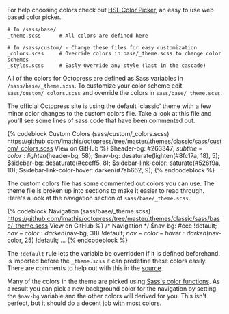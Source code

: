 For help choosing colors check out [HSL Color Picker](http://hslpicker.com), an easy to use web based color picker.

    # In /sass/base/
    _theme.scss      # All colors are defined here

    # In /sass/custom/ - Change these files for easy customization
    _colors.scss     # Override colors in base/_theme.scss to change color schemes
    _styles.scss     # Easly Override any style (last in the cascade)


All of the colors for Octopress are defined as Sass variables in `/sass/base/_theme.scss`.
To customize your color scheme edit `sass/custom/_colors.scss` and override the colors in `sass/base/_theme.scss`.

The official Octopress site is using the default 'classic' theme with a few minor color changes to the custom colors file. Take a look at this file and you'll see some lines of sass code that have been commented out.

{% codeblock Custom Colors (sass/custom/_colors.scss) https://github.com/imathis/octopress/tree/master/.themes/classic/sass/custom/_colors.scss View on GitHub %}
$header-bg: #263347;
$subtitle-color: lighten($header-bg, 58);
$nav-bg: desaturate(lighten(#8fc17a, 18), 5);
$sidebar-bg: desaturate(#eceff5, 8);
$sidebar-link-color: saturate(#526f9a, 10);
$sidebar-link-color-hover: darken(#7ab662, 9);
{% endcodeblock %}

The custom colors file has some commented out colors you can use. The theme file is broken up into sections to make it easier to read through. Here's a look at the navigation section of `sass/base/_theme.scss`.

{% codeblock Navigation (sass/base/_theme.scss) https://github.com/imathis/octopress/tree/master/.themes/classic/sass/base/_theme.scss View on GitHub %}
/* Navigation */
$nav-bg: #ccc !default;
$nav-color: darken($nav-bg, 38) !default;
$nav-color-hover: darken($nav-color, 25) !default;
...
{% endcodeblock %}

The `!default` rule lets the variable be overridden if it is defined beforehand.
is imported before the `_theme.scss` it can predefine these colors easily. There are comments to help out with this in the
[source](https://github.com/imathis/octopress/tree/master/.themes/classic/sass/custom/_colors.scss).

Many of the colors in the theme are picked using [Sass's color functions](http://sass-lang.com/docs/yardoc/Sass/Script/Functions.html).
As a result you can pick a new background color for the navigation by setting the `$nav-bg` variable
and the other colors will derived for you. This isn't perfect, but it should do a decent job with most colors.
